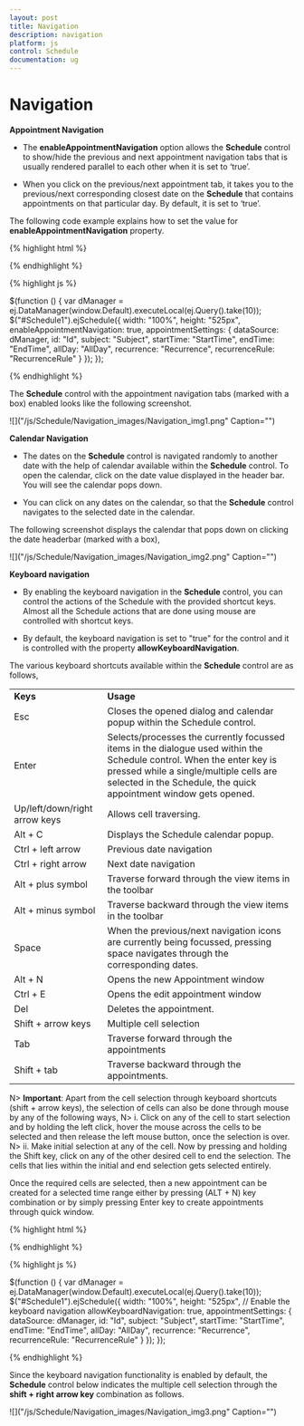 ```yaml
---
layout: post
title: Navigation
description: navigation
platform: js
control: Schedule
documentation: ug
---
```


# Navigation

**Appointment Navigation**

* The **enableAppointmentNavigation** option allows the **Schedule** control to show/hide the previous and next appointment navigation tabs that is usually rendered parallel to each other when it is set to ‘true’. 

* When you click on the previous/next appointment tab, it takes you to the previous/next corresponding closest date on the **Schedule** that contains appointments on that particular day. By default, it is set to ‘true’.

The following code example explains how to set the value for **enableAppointmentNavigation** property.


{% highlight html %}

<div id="Schedule1"></div>

{% endhighlight %}


{% highlight js %}

 $(function () {
        var dManager = ej.DataManager(window.Default).executeLocal(ej.Query().take(10));
        $("#Schedule1").ejSchedule({
            width: "100%",
            height: "525px",
            enableAppointmentNavigation: true,
            appointmentSettings: {
                dataSource: dManager,
                id: "Id",
                subject: "Subject",
                startTime: "StartTime",
                endTime: "EndTime",
                allDay: "AllDay",
                recurrence: "Recurrence",
                recurrenceRule: "RecurrenceRule"
            }
        });
    });



{% endhighlight %}


The **Schedule** control with the appointment navigation tabs (marked with a box) enabled looks like the following screenshot.

 ![]("/js/Schedule/Navigation_images/Navigation_img1.png" Caption="")

**Calendar Navigation**

* The dates on the **Schedule** control is navigated randomly to another date with the help of calendar available within the **Schedule** control. To open the calendar, click on the date value displayed in the header bar. You will see the calendar pops down.

* You can click on any dates on the calendar, so that the **Schedule** control navigates to the selected date in the calendar.

The following screenshot displays the calendar that pops down on clicking the date headerbar (marked with a box),

![]("/js/Schedule/Navigation_images/Navigation_img2.png" Caption="")


**Keyboard navigation**

* By enabling the keyboard navigation in the **Schedule** control, you can control the actions of the Schedule with the provided shortcut keys. Almost all the Schedule actions that are done using mouse are controlled with shortcut keys. 

* By default, the keyboard navigation is set to "true" for the control and it is controlled with the property **allowKeyboardNavigation**.

The various keyboard shortcuts available within the **Schedule** control are as follows, 


<table>
<tr>
<td>
<b>Keys</b></td><td>
<b>Usage</b></td></tr>
<tr>
<td>
Esc</td><td>
Closes the opened dialog and calendar popup within the Schedule control.</td></tr>
<tr>
<td>
Enter</td><td>
Selects/processes the currently focussed items in the dialogue used within the Schedule control. When the enter key is pressed while a single/multiple cells are selected in the Schedule, the quick appointment window gets opened.</td></tr>
<tr>
<td>
Up/left/down/right arrow keys</td><td>
Allows cell traversing.</td></tr>
<tr>
<td>
Alt + C</td><td>
Displays the Schedule calendar popup.</td></tr>
<tr>
<td>
Ctrl + left arrow</td><td>
Previous date navigation</td></tr>
<tr>
<td>
Ctrl + right arrow</td><td>
Next date navigation</td></tr>
<tr>
<td>
Alt + plus symbol</td><td>
Traverse forward through the view items in the toolbar</td></tr>
<tr>
<td>
Alt + minus symbol</td><td>
Traverse backward through the view items in the toolbar</td></tr>
<tr>
<td>
Space</td><td>
When the previous/next navigation icons are currently being focussed, pressing space navigates through the corresponding dates.</td></tr>
<tr>
<td>
Alt + N</td><td>
Opens the new Appointment window</td></tr>
<tr>
<td>
Ctrl + E</td><td>
Opens the edit appointment window</td></tr>
<tr>
<td>
Del</td><td>
Deletes the appointment.</td></tr>
<tr>
<td>
Shift + arrow keys</td><td>
Multiple cell selection</td></tr>
<tr>
<td>
Tab</td><td>
Traverse forward through the appointments</td></tr>
<tr>
<td>
Shift + tab</td><td>
Traverse backward through the appointments.</td></tr>
</table>




N> **Important**: Apart from the cell selection through keyboard shortcuts (shift + arrow keys), the selection of cells can also be done through mouse by any of the following ways,
N> i. Click on any of the cell to start selection and by holding the left click, hover the mouse across the cells to be selected and then release the left mouse button, once the selection is over.
N> ii. Make initial selection at any of the cell. Now by pressing and holding the Shift key, click on any of the other desired cell to end the selection. The cells that lies within the initial and end selection gets selected entirely.


Once the required cells are selected, then a new appointment can be created for a selected time range either by pressing (ALT + N) key combination or by simply pressing Enter key to create appointments through quick window.



{% highlight html %}

<div id="Schedule1"></div>

{% endhighlight %}

{% highlight js %}

$(function () {
        var dManager = ej.DataManager(window.Default).executeLocal(ej.Query().take(10));
        $("#Schedule1").ejSchedule({
            width: "100%",
            height: "525px",
            // Enable the keyboard navigation
            allowKeyboardNavigation: true,
            appointmentSettings: {
                dataSource: dManager,
                id: "Id",
                subject: "Subject",
                startTime: "StartTime",
                endTime: "EndTime",
                allDay: "AllDay",
                recurrence: "Recurrence",
                recurrenceRule: "RecurrenceRule"
            }
        });
    });



{% endhighlight %}


Since the keyboard navigation functionality is enabled by default, the **Schedule** control below indicates the multiple cell selection through the **shift + right arrow key** combination as follows.

![]("/js/Schedule/Navigation_images/Navigation_img3.png" Caption="")
